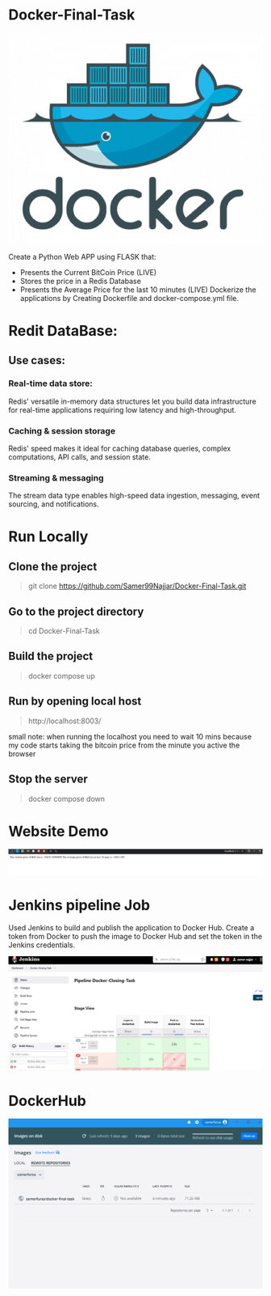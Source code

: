 # Docker-Final-Task

![alt text](https://github.com/Samer99Najjar/Docker-Final-Task/blob/main/homepage-docker-logo.png)

Create a Python Web APP using FLASK that:
  -  Presents the Current BitCoin Price (LIVE)
  - Stores the price in a Redis Database
  - Presents the Average Price for the last 10 minutes (LIVE)
Dockerize the applications by Creating Dockerfile and docker-compose.yml file.

# Redit DataBase:

## Use cases:

### Real-time data store:

Redis' versatile in-memory data structures let you build data infrastructure for real-time applications requiring 
low latency and high-throughput.

### Caching & session storage

Redis' speed makes it ideal for caching database queries, complex computations, API calls, and session state.

### Streaming & messaging
The stream data type enables high-speed data ingestion, messaging, event sourcing, and notifications.

# Run Locally

## Clone the project

 > git clone https://github.com/Samer99Najjar/Docker-Final-Task.git
  
## Go to the project directory

 > cd Docker-Final-Task
  
## Build the project

 > docker compose up

## Run by opening local host

> http://localhost:8003/

small note: when running the localhost you need to wait 10 mins because my code starts taking the bitcoin price from the minute you active the 
browser 

## Stop the server
> docker compose down
 
 
# Website Demo

![alt text](https://github.com/Samer99Najjar/Docker-Final-Task/blob/main/last-web-demo.PNG)

# Jenkins pipeline Job
Used Jenkins to build and publish the application to Docker Hub. Create a token from Docker to push the 
image to Docker Hub and set the token in the Jenkins credentials.

![alt text](https://github.com/Samer99Najjar/Docker-Final-Task/blob/main/jenkinsImageHW2.PNG)

# DockerHub 

![alt text](https://github.com/Samer99Najjar/Docker-Final-Task/blob/main/dockerhubimg2.PNG)
